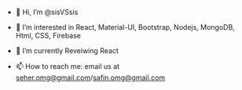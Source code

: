 - 👋 Hi, I’m @sisVSsis
- 👀 I’m interested in React, Material-UI, Bootstrap, Nodejs, MongoDB, Html, CSS, Firebase
- 🌱 I’m currently Reveiwing React

- 📫 How to reach me: email us at seher.omg@gmail.com/safin.omg@gmail.com

<!---
sisVSsis/sisVSsis is a ✨ special ✨ repository because its `README.md` (this file) appears on your GitHub profile.
You can click the Preview link to take a look at your changes.
--->
